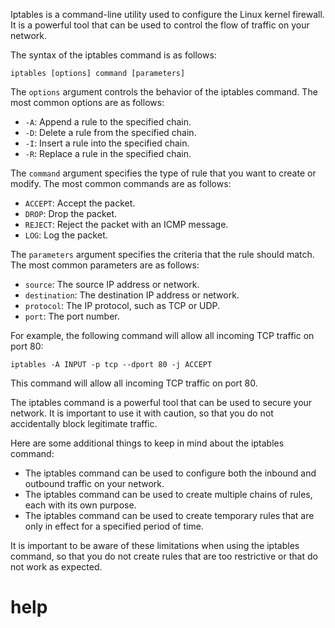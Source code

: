 Iptables is a command-line utility used to configure the Linux kernel firewall. It is a powerful tool that can be used to control the flow of traffic on your network.

The syntax of the iptables command is as follows:

```
iptables [options] command [parameters]
```

The `options` argument controls the behavior of the iptables command. The most common options are as follows:

* `-A`: Append a rule to the specified chain.
* `-D`: Delete a rule from the specified chain.
* `-I`: Insert a rule into the specified chain.
* `-R`: Replace a rule in the specified chain.

The `command` argument specifies the type of rule that you want to create or modify. The most common commands are as follows:

* `ACCEPT`: Accept the packet.
* `DROP`: Drop the packet.
* `REJECT`: Reject the packet with an ICMP message.
* `LOG`: Log the packet.

The `parameters` argument specifies the criteria that the rule should match. The most common parameters are as follows:

* `source`: The source IP address or network.
* `destination`: The destination IP address or network.
* `protocol`: The IP protocol, such as TCP or UDP.
* `port`: The port number.

For example, the following command will allow all incoming TCP traffic on port 80:

```
iptables -A INPUT -p tcp --dport 80 -j ACCEPT
```

This command will allow all incoming TCP traffic on port 80.

The iptables command is a powerful tool that can be used to secure your network. It is important to use it with caution, so that you do not accidentally block legitimate traffic.

Here are some additional things to keep in mind about the iptables command:

* The iptables command can be used to configure both the inbound and outbound traffic on your network.
* The iptables command can be used to create multiple chains of rules, each with its own purpose.
* The iptables command can be used to create temporary rules that are only in effect for a specified period of time.

It is important to be aware of these limitations when using the iptables command, so that you do not create rules that are too restrictive or that do not work as expected.



# help 

```

```
